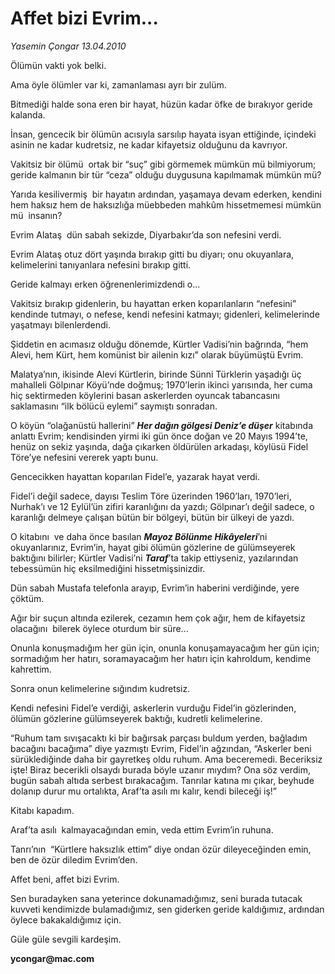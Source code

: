 # Affet bizi Evrim...

*Yasemin Çongar 13.04.2010*

<div class="yazi"><p>Ölümün vakti yok belki. </p>
<p>Ama öyle ölümler var ki, zamanlaması ayrı bir zulüm. </p>
<p>Bitmediği halde sona eren bir hayat, hüzün kadar öfke de bırakıyor geride kalanda. </p>
<p>İnsan, gencecik bir ölümün acısıyla sarsılıp hayata isyan ettiğinde, içindeki asinin ne kadar kudretsiz, ne kadar kifayetsiz olduğunu da kavrıyor.</p>
<p>Vakitsiz bir ölümü  ortak bir “suç” gibi görmemek mümkün mü bilmiyorum; geride kalmanın bir tür “ceza” olduğu duygusuna kapılmamak mümkün mü?</p>
<p>Yarıda kesilivermiş  bir hayatın ardından, yaşamaya devam ederken, kendini hem haksız hem de haksızlığa müebbeden mahkûm hissetmemesi mümkün mü  insanın?</p>
<p>Evrim Alataş  dün sabah sekizde, Diyarbakır’da son nefesini verdi.</p>
<p>Evrim Alataş otuz dört yaşında bırakıp gitti bu diyarı; onu okuyanlara, kelimelerini tanıyanlara nefesini bırakıp gitti.</p>
<p>Geride kalmayı erken öğrenenlerimizdendi o... </p>
<p>Vakitsiz bırakıp gidenlerin, bu hayattan erken koparılanların “nefesini”  kendinde tutmayı, o nefese, kendi nefesini katmayı; gidenleri, kelimelerinde yaşatmayı bilenlerdendi.</p>
<p>Şiddetin en acımasız olduğu dönemde, Kürtler Vadisi’nin bağrında, “hem Alevi, hem Kürt, hem komünist bir ailenin kızı” olarak büyümüştü Evrim. </p>
<p>Malatya’nın, ikisinde Alevi Kürtlerin, birinde Sünni Türklerin yaşadığı üç mahalleli Gölpınar Köyü’nde doğmuş; 1970’lerin ikinci yarısında, her cuma hiç sektirmeden köylerini basan askerlerden oyuncak tabancasını saklamasını “ilk bölücü eylemi” saymıştı sonradan.</p>
<p>O köyün “olağanüstü hallerini” <b><i>Her dağın gölgesi Deniz’e düşer</i></b> kitabında anlattı Evrim; kendisinden yirmi iki gün önce doğan ve 20 Mayıs 1994’te, henüz on sekiz yaşında, dağa çıkarken öldürülen arkadaşı, köylüsü Fidel Töre’ye nefesini vererek yaptı bunu.</p>
<p>Gencecikken hayattan koparılan Fidel’e, yazarak hayat verdi.</p>
<p>Fidel’i değil sadece, dayısı Teslim Töre üzerinden 1960’ları, 1970’leri, Nurhak’ı ve 12 Eylül’ün zifiri karanlığını da yazdı; Gölpınar’ı değil sadece, o karanlığı delmeye çalışan bütün bir bölgeyi, bütün bir ülkeyi de yazdı.</p>
<p>O kitabını  ve daha önce basılan <b><i>Mayoz Bölünme Hikâyeleri</i></b>’ni okuyanlarınız, Evrim’in, hayat gibi ölümün gözlerine de gülümseyerek baktığını bilirler; Kürtler Vadisi’ni <b><i>Taraf</i></b>’ta takip ettiyseniz, yazılarından tebessümün hiç eksilmediğini hissetmişsinizdir. </p>
<p>Dün sabah Mustafa telefonla arayıp, Evrim’in haberini verdiğinde, yere çöktüm. </p>
<p>Ağır bir suçun altında ezilerek, cezamın hem çok ağır, hem de kifayetsiz olacağını  bilerek öylece oturdum bir süre...</p>
<p>Onunla konuşmadığım her gün için, onunla konuşamayacağım her gün için; sormadığım her hatırı, soramayacağım her hatırı için kahroldum, kendime kahrettim.</p>
<p>Sonra onun kelimelerine sığındım kudretsiz.</p>
<p>Kendi nefesini Fidel’e verdiği, askerlerin vurduğu Fidel’in gözlerinden, ölümün gözlerine gülümseyerek baktığı, kudretli kelimelerine.</p>
<p>“Ruhum tam sıvışacaktı ki bir bağırsak parçası buldum yerden, bağladım bacağını bacağıma” diye yazmıştı Evrim, Fidel’in ağzından, “Askerler beni sürüklediğinde daha bir gayretkeş oldu ruhum. Ama beceremedi. Beceriksiz işte! Biraz becerikli olsaydı burada böyle uzanır mıydım? Ona söz verdim, bugün sabah altıda serbest bırakacağım. Tanrılar katına mı çıkar, beyhude dolanıp durur mu ortalıkta, Araf’ta asılı mı kalır, kendi bileceği iş!”</p>
<p>Kitabı kapadım.</p>
<p>Araf’ta asılı  kalmayacağından emin, veda ettim Evrim’in ruhuna.</p>
<p>Tanrı’nın  “Kürtlere haksızlık ettim” diye ondan özür dileyeceğinden emin, ben de özür diledim Evrim’den.</p>
<p>Affet beni, affet bizi Evrim. </p>
<p>Sen buradayken sana yeterince dokunamadığımız, seni burada tutacak kuvveti kendimizde bulamadığımız, sen giderken geride kaldığımız, ardından öylece bakakaldığımız için. </p>
<p>Güle güle sevgili kardeşim.</p>
<p><b>ycongar@mac.com</b></p><br/></div>
